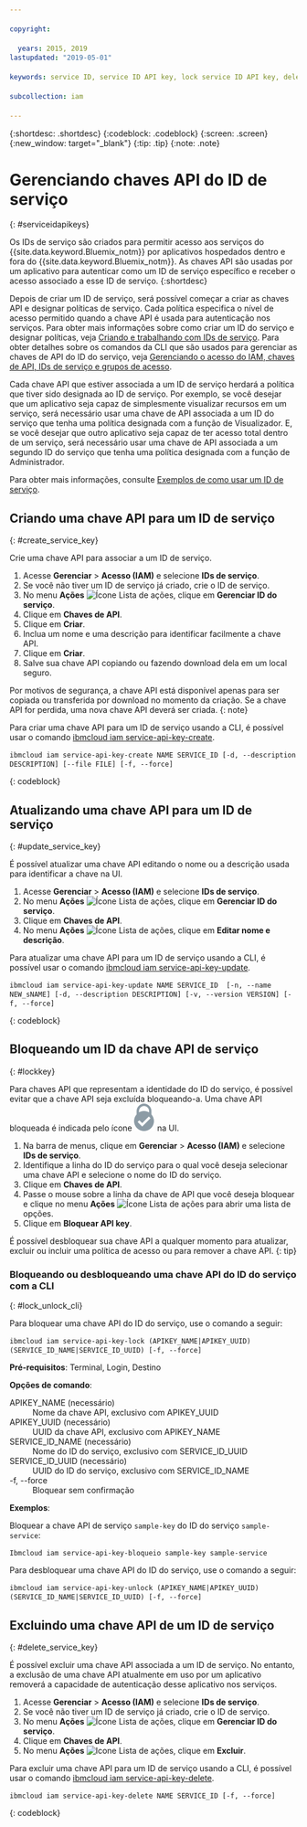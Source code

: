 ```yaml
---

copyright:

  years: 2015, 2019
lastupdated: "2019-05-01"

keywords: service ID, service ID API key, lock service ID API key, delete service ID API key

subcollection: iam

---
```


{:shortdesc: .shortdesc}
{:codeblock: .codeblock}
{:screen: .screen}
{:new_window: target="_blank"}
{:tip: .tip}
{:note: .note}


# Gerenciando chaves API do ID de serviço
{: #serviceidapikeys}

Os IDs de serviço são criados para permitir acesso aos serviços do {{site.data.keyword.Bluemix_notm}} por aplicativos hospedados dentro e fora do {{site.data.keyword.Bluemix_notm}}. As chaves API são usadas por um aplicativo para autenticar como um ID de serviço específico e receber o acesso associado a esse ID de serviço.
{:shortdesc}

Depois de criar um ID de serviço, será possível começar a criar as chaves API e designar políticas de serviço. Cada política especifica o nível de acesso permitido quando a chave API é usada para autenticação nos serviços. Para obter mais informações sobre como criar um ID do serviço e designar políticas, veja [Criando e trabalhando com IDs de serviço](/docs/iam?topic=iam-serviceids#serviceids). Para obter detalhes sobre os comandos da CLI que são usados para gerenciar as chaves de API do ID do serviço, veja [Gerenciando o acesso do IAM, chaves de API, IDs de serviço e grupos de acesso](/docs/cli/reference/ibmcloud?topic=cloud-cli-ibmcloud_commands_iam).

Cada chave API que estiver associada a um ID de serviço herdará a política que tiver sido designada ao ID de serviço. Por exemplo, se você desejar que um aplicativo seja capaz de simplesmente visualizar recursos em um serviço, será necessário usar uma chave de API associada a um ID do serviço que tenha uma política designada com a função de Visualizador. E, se você desejar que outro aplicativo seja capaz de ter acesso total dentro de um serviço, será necessário usar uma chave de API associada a um segundo ID do serviço que tenha uma política designada com a função de Administrador.

Para obter mais informações, consulte
[Exemplos de como usar um ID de serviço](/docs/iam?topic=iam-serviceids#examples_serviceid).

## Criando uma chave API para um ID de serviço
{: #create_service_key}

Crie uma chave API para associar a um ID de serviço.

1. Acesse **Gerenciar** &gt; **Acesso (IAM)** e selecione **IDs de serviço**.
2. Se você não tiver um ID de serviço já criado, crie o ID de serviço.
3. No menu **Ações** ![Ícone Lista de ações](../icons/action-menu-icon.svg), clique em **Gerenciar ID do serviço**.
4. Clique em **Chaves de API**.
5. Clique em **Criar**.
6. Inclua um nome e uma descrição para identificar facilmente a chave API.
7. Clique em **Criar**.
8. Salve sua chave API copiando ou fazendo download dela em um local seguro.

Por motivos de segurança, a chave API está disponível apenas para ser copiada ou transferida por download no momento da criação. Se a chave API for perdida, uma nova chave API deverá ser criada.
{: note}

Para criar uma chave API para um ID de serviço usando a CLI, é possível usar o comando [ibmcloud iam service-api-key-create](/docs/cli/reference/ibmcloud?topic=cloud-cli-ibmcloud_commands_iam#ibmcloud_iam_api_key_create).
```
ibmcloud iam service-api-key-create NAME SERVICE_ID [-d, --description DESCRIPTION] [--file FILE] [-f, --force]
```
{: codeblock}

## Atualizando uma chave API para um ID de serviço
{: #update_service_key}

É possível atualizar uma chave API editando o nome ou a descrição usada para identificar a chave na UI.

1. Acesse **Gerenciar** &gt; **Acesso (IAM)** e selecione **IDs de serviço**.
2. No menu **Ações** ![Ícone Lista de ações](../icons/action-menu-icon.svg), clique em **Gerenciar ID do serviço**.
3. Clique em **Chaves de API**.
4. No menu **Ações** ![Ícone Lista de ações](../icons/action-menu-icon.svg), clique em **Editar nome e descrição**.

Para atualizar uma chave API para um ID de serviço usando a CLI, é possível usar o comando [ibmcloud iam service-api-key-update](/docs/cli/reference/ibmcloud?topic=cloud-cli-ibmcloud_commands_iam#ibmcloud_iam_api_key_update).
```
ibmcloud iam service-api-key-update NAME SERVICE_ID  [-n, --name NEW_sNAME] [-d, --description DESCRIPTION] [-v, --version VERSION] [-f, --force]
```
{: codeblock}

## Bloqueando um ID da chave API de serviço
{: #lockkey}

Para chaves API que representam a identidade do ID do serviço, é possível evitar que a chave API seja excluída bloqueando-a. Uma chave API bloqueada é indicada pelo ícone ![Ícone Bloqueado](images/locked.svg "Bloqueado") na UI.

1. Na barra de menus, clique em **Gerenciar** &gt; **Acesso (IAM)** e selecione **IDs de serviço**.
2. Identifique a linha do ID do serviço para o qual você deseja selecionar uma chave API e selecione o nome do ID do serviço.
3. Clique em **Chaves de API**.
4. Passe o mouse sobre a linha da chave de API que você deseja bloquear e clique no menu **Ações** ![Ícone Lista de ações](../icons/action-menu-icon.svg) para abrir uma lista de opções.
5. Clique em **Bloquear API key**.

É possível desbloquear sua chave API a qualquer momento para atualizar, excluir ou incluir uma política de acesso ou para remover a chave API.
{: tip}

### Bloqueando ou desbloqueando uma chave API do ID do serviço com a CLI
{: #lock_unlock_cli}

Para bloquear uma chave API do ID do serviço, use o comando a seguir:

```
ibmcloud iam service-api-key-lock (APIKEY_NAME|APIKEY_UUID) (SERVICE_ID_NAME|SERVICE_ID_UUID) [-f, --force]
```

<strong>Pré-requisitos</strong>: Terminal, Login, Destino

<strong>Opções de comando</strong>:
<dl>
  <dt>APIKEY_NAME (necessário)</dt>
  <dd>Nome da chave API, exclusivo com APIKEY_UUID</dd>
  <dt>APIKEY_UUID (necessário)</dt>
  <dd>UUID da chave API, exclusivo com APIKEY_NAME</dd>
  <dt>SERVICE_ID_NAME (necessário)</dt>
  <dd>Nome do ID do serviço, exclusivo com SERVICE_ID_UUID</dd>
  <dt>SERVICE_ID_UUID (necessário)</dt>
  <dd>UUID do ID do serviço, exclusivo com SERVICE_ID_NAME</dd>
  <dt>-f, --force</dt>
  <dd>Bloquear sem confirmação</dd>
</dl>

<strong>Exemplos</strong>:

Bloquear a chave API de serviço `sample-key` do ID do serviço `sample-service`:

```
Ibmcloud iam service-api-key-bloqueio sample-key sample-service
```

Para desbloquear uma chave API do ID do serviço, use o comando a seguir:

```
ibmcloud iam service-api-key-unlock (APIKEY_NAME|APIKEY_UUID) (SERVICE_ID_NAME|SERVICE_ID_UUID) [-f, --force]
```


## Excluindo uma chave API de um ID de serviço
{: #delete_service_key}

É possível excluir uma chave API associada a um ID de serviço. No entanto, a exclusão de uma chave API atualmente em uso por um aplicativo removerá a capacidade de autenticação desse aplicativo nos serviços.

1. Acesse **Gerenciar** &gt; **Acesso (IAM)** e selecione **IDs de serviço**.
2. Se você não tiver um ID de serviço já criado, crie o ID de serviço.
3. No menu **Ações** ![Ícone Lista de ações](../icons/action-menu-icon.svg), clique em **Gerenciar ID do serviço**.
4. Clique em **Chaves de API**.
5. No menu **Ações** ![Icone Lista de ações](../icons/action-menu-icon.svg), clique em **Excluir**.

Para excluir uma chave API para um ID de serviço usando a CLI, é possível usar o comando [ibmcloud iam service-api-key-delete](/docs/cli/reference/ibmcloud?topic=cloud-cli-ibmcloud_commands_iam#ibmcloud_iam_api_key_delete).
```
ibmcloud iam service-api-key-delete NAME SERVICE_ID [-f, --force]
```
{: codeblock}
